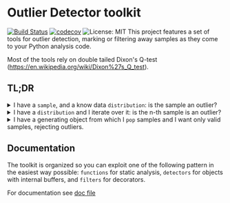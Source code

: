 # Outlier Detector toolkit
[![Build Status](https://travis-ci.com/docet85/outlier_detector.svg?branch=dev)](https://travis-ci.com/docet85/outlier_detector)
[![codecov](https://codecov.io/gh/docet85/outlier_detector/branch/dev/graph/badge.svg)](https://codecov.io/gh/docet85/outlier_detector)
![License: MIT](https://img.shields.io/badge/License-MIT-yellow.svg)
This project features a set of tools for outlier detection, marking or filtering away samples
as they come to your Python analysis code.

Most of the tools rely on double tailed Dixon's Q-test (https://en.wikipedia.org/wiki/Dixon%27s_Q_test).

## TL;DR
<details>
   <summary>I have a <code>sample</code>, and a know data <code>distribution</code>: is the sample an outlier?</summary>

```python
sample = 2.7
distribution = [0.1, 1.1, 4.78, 2.0, 7.2, 5.3]

from outlier_detector.functions import is_outlier
print(is_outlier(distribution, sample))
```

</details>

<details>
   <summary>I have a <code>distribution</code> and I iterate over it: is the n-th sample
   is an outlier?</summary>

```python
distribution = [0.1, 1.1, 4.78, 2.0, 7.2, 5.3, 8.1, -4.1, 5.4]
from outlier_detector.detectors import OutlierDetector
od = OutlierDetector(buffer_samples=5)
for x in distribution:
    print(od.is_outlier(x))
```
</details>

<details>
   <summary>I have a generating object from which I <code>pop</code> samples and I want only valid samples, rejecting outliers.</summary>

```python
distribution = [0.1, 1.1, 4.78, 2.0, 7.2, 5.3, 8.1, -14.1, 5.4]
from outlier_detector.filters import filter_outlier

class MyGen:
    def __init__(self):
        self.cursor = -1

    @filter_outlier()
    def pop(self):
        self.cursor += 1
        return distribution[self.cursor]

g = MyGen()
while True:
    try:
        r = g.pop()
        print(r)
    except IndexError:
        print('No more data')

```
</details>

## Documentation
The toolkit is organized so you can exploit one of the following pattern in the easiest way possible:
`functions` for static analysis, `detectors` for objects with internal buffers, and `filters` for decorators.

For documentation see [doc file](https://github.com/docet85/outlier_detector/blob/dev/DOC.md)
